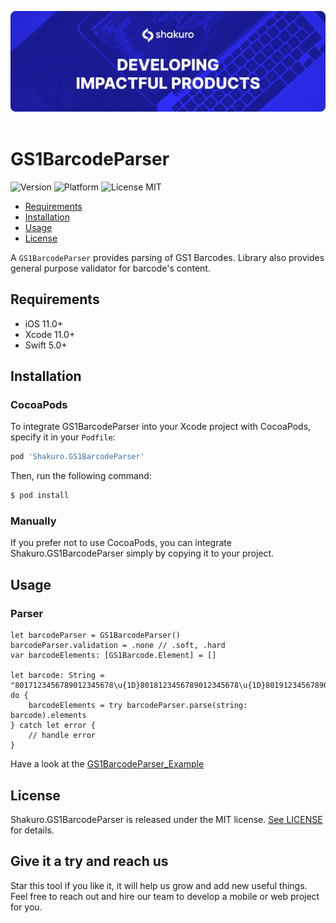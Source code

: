 
![Shakuro GS1BarcodeParser](Resources/title_image.png)
<br><br>
# GS1BarcodeParser
![Version](https://img.shields.io/badge/version-1.0.0-blue.svg)
![Platform](https://img.shields.io/badge/platform-iOS-lightgrey.svg)
![License MIT](https://img.shields.io/badge/license-MIT-green.svg)

- [Requirements](#requirements)
- [Installation](#installation)
- [Usage](#usage)
- [License](#license)

A `GS1BarcodeParser` provides parsing of GS1 Barcodes.
Library also provides general purpose validator for barcode's content.

## Requirements

- iOS 11.0+
- Xcode 11.0+
- Swift 5.0+

## Installation

### CocoaPods

To integrate GS1BarcodeParser into your Xcode project with CocoaPods, specify it in your `Podfile`:

```ruby
pod 'Shakuro.GS1BarcodeParser'
```

Then, run the following command:

```bash
$ pod install
```

### Manually

If you prefer not to use CocoaPods, you can integrate Shakuro.GS1BarcodeParser simply by copying it to your project.

## Usage

### Parser

    let barcodeParser = GS1BarcodeParser()
    barcodeParser.validation = .none // .soft, .hard
    var barcodeElements: [GS1Barcode.Element] = []

    let barcode: String = "8017123456789012345678\u{1D}8018123456789012345678\u{1D}80191234567890"
    do {
        barcodeElements = try barcodeParser.parse(string: barcode).elements
    } catch let error {
        // handle error
    }

Have a look at the [GS1BarcodeParser_Example](https://github.com/shakurocom/GS1BarcodeParser/tree/master/GS1BarcodeParser_Example)

## License

Shakuro.GS1BarcodeParser is released under the MIT license. [See LICENSE](https://github.com/shakurocom/GS1BarcodeParser/blob/master/LICENSE.md) for details.

## Give it a try and reach us

Star this tool if you like it, it will help us grow and add new useful things. 
Feel free to reach out and hire our team to develop a mobile or web project for you.

